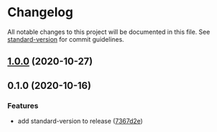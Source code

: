 # Changelog

All notable changes to this project will be documented in this file. See [standard-version](https://github.com/conventional-changelog/standard-version) for commit guidelines.

## [1.0.0](https://github.com/kufu/prettier-config-smarthr/compare/v0.1.0...v1.0.0) (2020-10-27)

## 0.1.0 (2020-10-16)


### Features

* add standard-version to release ([7367d2e](https://github.com/kufu/prettier-config-smarthr/commit/7367d2e9d7634581c623da117557fdc2f871f623))
